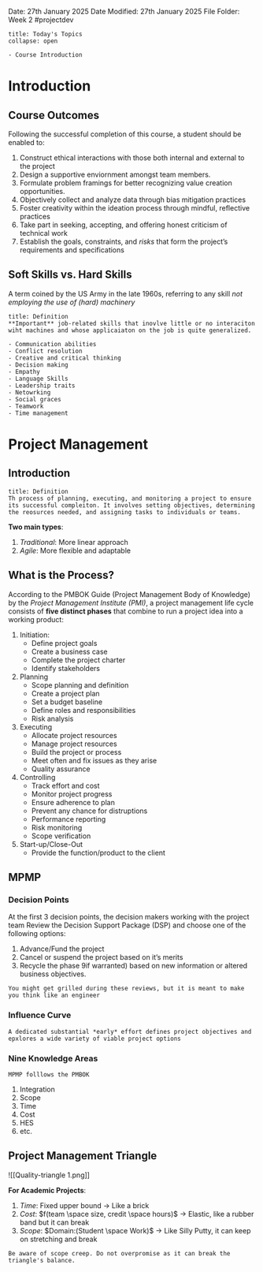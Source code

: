 Date: 27th January 2025
Date Modified: 27th January 2025
File Folder: Week 2
#projectdev

```ad-abstract
title: Today's Topics
collapse: open

- Course Introduction

```

# Introduction

## Course Outcomes

Following the successful completion of this course, a student should be enabled to:
1. Construct ethical interactions with those both internal and external to the project
2. Design a supportive enviornment amongst team members.
3. Formulate problem framings for better recognizing value creation opportunities.
4. Objectively collect and analyze data through bias mitigation practices
5. Foster creativity within the ideation process through mindful, reflective practices
6. Take part in seeking, accepting, and offering honest criticism of technical work
7. Establish the goals, constraints, and *risks* that form the project’s requirements and specifications

## Soft Skills vs. Hard Skills

A term coined by the US Army in the late 1960s, referring to any skill *not employing the use of (hard) machinery*

```ad-summary
title: Definition
**Important** job-related skills that inovlve little or no interaciton wiht machines and whose applicaiaton on the job is quite generalized.
```

```ad-example
- Communication abilities
- Conflict resolution
- Creative and critical thinking
- Decision making
- Empathy
- Language Skills
- Leadership traits
- Netowrking
- Social graces
- Teamwork
- Time management
```

# Project Management

## Introduction

```ad-summary
title: Definition
Th process of planning, executing, and monitoring a project to ensure its successful compleiton. It involves setting objectives, determining the reosurces needed, and assigning tasks to individuals or teams.
```

**Two main types**:
1. *Traditional*: More linear approach
2. *Agile*: More flexible and adaptable

## What is the Process?

According to the PMBOK Guide (Project Management Body of Knowledge) by the *Project Management Institute (PMI)*, a project management life cycle consists of **five distinct phases** that combine to run a project idea into a working product:

1. Initiation:
	- Define project goals
	- Create a business case
	- Complete the project charter
	- Identify stakeholders
2. Planning
	- Scope planning and definition
	- Create a project plan
	- Set a budget baseline
	- Define roles and responsibilities
	- Risk analysis
3. Executing
	- Allocate project resources
	- Manage project resources
	- Build the project or process
	- Meet often and fix issues as they arise
	- Quality assurance
4. Controlling
	- Track effort and cost
	- Monitor project progress
	- Ensure adherence to plan
	- Prevent any chance for distruptions
	- Performance reporting
	- Risk monitoring
	- Scope verification
5. Start-up/Close-Out
	- Provide the function/product to the client

## MPMP
### Decision Points

At the first 3 decision points, the decision makers working with the project team Review the Decision Support Package (DSP) and choose one of the following options:
1. Advance/Fund the project
2. Cancel or suspend the project based on it’s merits
3. Recycle the phase 9if warranted) based on new information  or altered business objectives.

```ad-warning
You might get grilled during these reviews, but it is meant to make you think like an engineer
```

### Influence Curve

```ad-important
A dedicated substantial *early* effort defines project objectives and epxlores a wide variety of viable project options
```

### Nine Knowledge Areas

```ad-note
MPMP folllows the PMBOK
```

1. Integration
2. Scope
3. Time 
4. Cost
5. HES
6. etc.

## Project Management Triangle

![[Quality-triangle 1.png]]

**For Academic Projects**:
1. *Time*: Fixed upper bound → Like a brick
2. *Cost*: $f(team \space size, credit \space hours)$ → Elastic, like a rubber band but it can break
3. *Scope*: $Domain:(Student \space Work)$ → Like Silly Putty, it can keep on stretching and break

```ad-important
Be aware of scope creep. Do not overpromise as it can break the triangle's balance.
```


